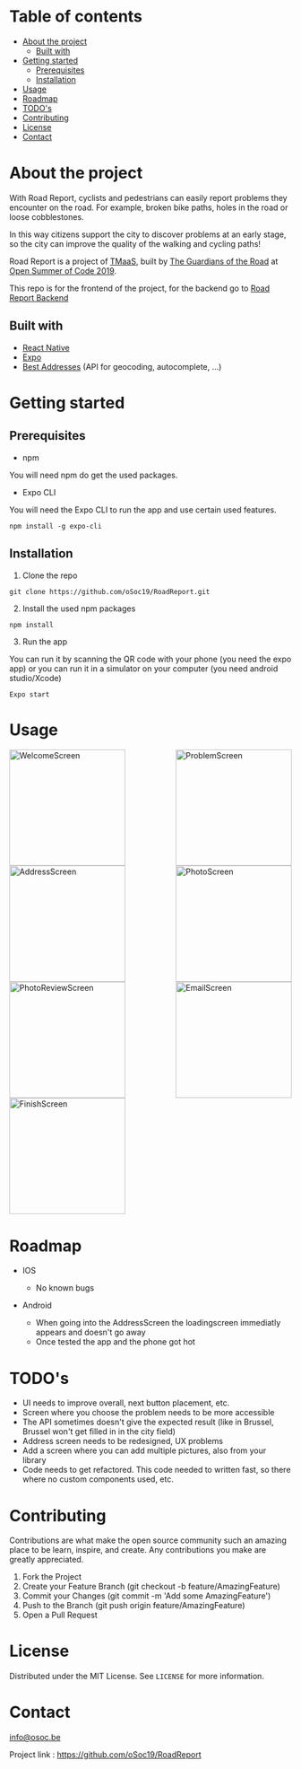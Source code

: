 # Table of contents
* [About the project](#about-the-project)
    - [Built with](#built-with)
* [Getting started](#getting-started)
    - [Prerequisites](#prerequisites)
    - [Installation](#installation)
* [Usage](#usage)
* [Roadmap](#roadmap)
* [TODO's](#todos)
* [Contributing](#contributing)
* [License](#license)
* [Contact](#contact)

# About the project
With Road Report, cyclists and pedestrians can easily report problems they encounter on the road. For example, broken bike paths, holes in the road or loose cobblestones.

In this way citizens support the city to discover problems at an early stage, so the city can improve the quality of the walking and cycling paths!

Road Report is a project of [TMaaS](https://drive.tmaas.eu), built by [The Guardians of the Road](https://2019.summerofcode.be/2019/road-report) at [Open Summer of Code 2019](https://2019.summerofcode.be/).

This repo is for the frontend of the project, for the backend go to [Road Report Backend](https://github.com/oSoc19/RoadReport-backend)

## Built with
* [React Native](https://facebook.github.io/react-native/)
* [Expo](https://expo.io/)
* [Best Addresses](https://github.com/oSoc19/best) (API for geocoding, autocomplete, ...)

# Getting started
## Prerequisites
* npm

You will need npm do get the used packages.

* Expo CLI

You will need the Expo CLI to run the app and use certain used features.
```
npm install -g expo-cli
```

## Installation
1. Clone the repo
```
git clone https://github.com/oSoc19/RoadReport.git
```

2. Install the used npm packages
```
npm install
```

3. Run the app

You can run it by scanning the QR code with your phone (you need the expo app) or you can run it in a simulator on your computer (you need android studio/Xcode)
```
Expo start
```

# Usage
<div style="display: flex; flex-direction: row; flex-wrap: wrap; justify-content: space-between">
    <img src="https://github.com/oSoc19/RoadReport/blob/feature/localstorage/assets/IMG_1582.PNG" alt="WelcomeScreen" width="207"/>
    <img src="https://github.com/oSoc19/RoadReport/blob/feature/localstorage/assets/IMG_1596.PNG" alt="ProblemScreen" width="207"/>
    <img src="https://github.com/oSoc19/RoadReport/blob/feature/localstorage/assets/IMG_1584.PNG" alt="AddressScreen" width="207"/>
    <img src="https://github.com/oSoc19/RoadReport/blob/feature/localstorage/assets/IMG_1595.PNG" alt="PhotoScreen" width="207"/>
    <img src="https://github.com/oSoc19/RoadReport/blob/feature/localstorage/assets/IMG_1598.PNG" alt="PhotoReviewScreen" width="207"/>
    <img src="https://github.com/oSoc19/RoadReport/blob/feature/localstorage/assets/IMG_1597.PNG" alt="EmailScreen" width="207"/>
    <img src="https://github.com/oSoc19/RoadReport/blob/feature/localstorage/assets/IMG_1588.PNG" alt="FinishScreen" width="207"/>
</div>

# Roadmap
* IOS
    - No known bugs

* Android
    - When going into the AddressScreen the loadingscreen immediatly appears and doesn't go away
    - Once tested the app and the phone got hot

# TODO's
* UI needs to improve overall, next button placement, etc.
* Screen where you choose the problem needs to be more accessible
* The API sometimes doesn't give the expected result (like in Brussel, Brussel won't get filled in in the city field)
* Address screen needs to be redesigned, UX problems
* Add a screen where you can add multiple pictures, also from your library
* Code needs to get refactored. This code needed to written fast, so there where no custom components used, etc.

# Contributing
Contributions are what make the open source community such an amazing place to be learn, inspire, and create. Any contributions you make are greatly appreciated.

1. Fork the Project
2. Create your Feature Branch (git checkout -b feature/AmazingFeature)
3. Commit your Changes (git commit -m 'Add some AmazingFeature')
4. Push to the Branch (git push origin feature/AmazingFeature)
5. Open a Pull Request

# License
Distributed under the MIT License. See `LICENSE` for more information.

# Contact

info@osoc.be

Project link : https://github.com/oSoc19/RoadReport




